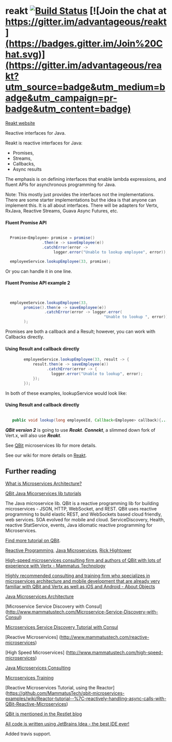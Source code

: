 # reakt [![Build Status](https://travis-ci.org/advantageous/reakt.svg)](https://travis-ci.org/advantageous/reakt) [![Join the chat at https://gitter.im/advantageous/reakt](https://badges.gitter.im/Join%20Chat.svg)](https://gitter.im/advantageous/reakt?utm_source=badge&utm_medium=badge&utm_campaign=pr-badge&utm_content=badge)

[Reakt website](http://advantageous.github.io/reakt)

Reactive interfaces for Java.

Reakt is reactive interfaces for Java: 
 * Promises, 
 * Streams, 
 * Callbacks, 
 * Async results
 
The emphasis is on defining interfaces that enable lambda expressions, 
and fluent APIs for asynchronous programming for Java.


Note: This mostly just provides the interfaces not the implementations. There are some starter implementations but the idea is that anyone can implement this. It is all about interfaces. There will be adapters for Vertx, RxJava, Reactive Streams, Guava Async Futures, etc.

#### Fluent Promise API
```java

  Promise<Employee> promise = promise()
                .then(e -> saveEmployee(e))
                .catchError(error -> 
                     logger.error("Unable to lookup employee", error));

  employeeService.lookupEmployee(33, promise);
```

Or you can handle it in one line. 

#### Fluent Promise API example 2
```java


  employeeService.lookupEmployee(33, 
        promise().then(e -> saveEmployee(e))
                 .catchError(error -> logger.error(
                                           "Unable to lookup ", error))
        );
```


Promises are both a callback and a Result; however, you can work
with Callbacks directly. 

#### Using Result and callback directly
```java
        employeeService.lookupEmployee(33, result -> {
            result.then(e -> saveEmployee(e))
                  .catchError(error -> {
                    logger.error("Unable to lookup", error);
            });
        });
```

In both of these examples, lookupService would look like:

#### Using Result and callback directly
```java

   public void lookup(long employeeId, Callback<Employee> callback){...}

```



***QBit version 2*** is going to use ***Reakt***.
***Connekt***, a slimmed down fork of Vert.x, will also use ***Reakt***. 

See [QBit](https://github.com/advantageous/qbit) microservices lib 
for more details.

See our wiki for more details on [Reakt](https://github.com/advantageous/reakt/wiki).


## Further reading

[What is Microservices Architecture?](http://www.mammatustech.com/microservices-architecture)

[QBit Java Micorservices lib tutorials](https://github.com/MammatusTech/qbit-microservices-examples/wiki)

The Java microservice lib. QBit is a reactive programming lib for building microservices - JSON, HTTP, WebSocket, and REST. QBit uses reactive programming to build elastic REST, and WebSockets based cloud friendly, web services. SOA evolved for mobile and cloud. ServiceDiscovery, Health, reactive StatService, events, Java idiomatic reactive programming for Microservices.

[Find more tutorial on QBit](https://github.com/MammatusTech/qbit-microservices-examples/wiki).


[Reactive Programming](http://rick-hightower.blogspot.com/2015/03/reactive-programming-service-discovery.html), [Java Microservices](http://rick-hightower.blogspot.com/2015/03/java-microservices-architecture.html), [Rick Hightower](http://www.linkedin.com/in/rickhigh)



[High-speed microservices consulting firm and authors of QBit with lots of experience with Vertx - Mammatus Technology](http://www.mammatustech.com/)

[Highly recommended consulting and training firm who specializes in microservices architecture and mobile development that are already very familiar with QBit and Vertx as well as iOS and Android - About Objects](http://www.aboutobjects.com/)

[Java Microservices Architecture](http://www.mammatustech.com/java-microservices-architecture)

[Microservice Service Discovery with Consul] (http://www.mammatustech.com/Microservice-Service-Discovery-with-Consul)

[Microservices Service Discovery Tutorial with Consul](http://www.mammatustech.com/consul-service-discovery-and-health-for-microservices-architecture-tutorial)

[Reactive Microservices]
(http://www.mammatustech.com/reactive-microservices)

[High Speed Microservices]
(http://www.mammatustech.com/high-speed-microservices)

[Java Microservices Consulting](http://www.mammatustech.com/java-microservices-consulting)

[Microservices Training](http://www.mammatustech.com/java-reactive-microservice-training)


[Reactive Microservices Tutorial, using the Reactor]
(https://github.com/MammatusTech/qbit-microservices-examples/wiki/Reactor-tutorial--%7C-reactively-handling-async-calls-with-QBit-Reactive-Microservices)

[QBit is mentioned in the Restlet blog](http://restlet.com/blog/2015/09/04/this-week-in-api-land-20/)

[All code is written using JetBrains Idea - the best IDE ever!](https://www.jetbrains.com/idea/)

Added travis support.
